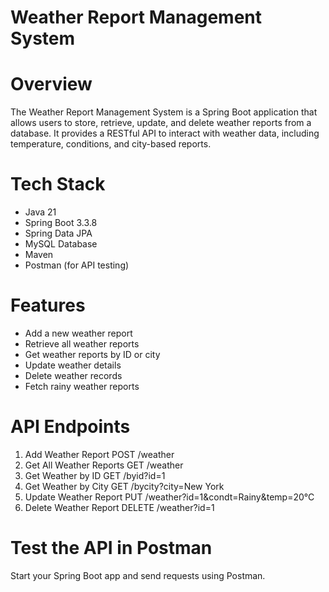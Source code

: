 # Weather Report Management System
#  Overview
The Weather Report Management System is a Spring Boot application that allows users to store, retrieve, update, and delete weather reports from a database. It provides a RESTful API to interact with weather data, including temperature, conditions, and city-based reports.

# Tech Stack
- Java 21
- Spring Boot 3.3.8
- Spring Data JPA
- MySQL Database
- Maven
- Postman (for API testing)
#  Features
- Add a new weather report
- Retrieve all weather reports
- Get weather reports by ID or city
- Update weather details
- Delete weather records
- Fetch rainy weather reports
# API Endpoints
 1. Add Weather Report
POST /weather
2. Get All Weather Reports
GET /weather
 3. Get Weather by ID
GET /byid?id=1
 4. Get Weather by City
GET /bycity?city=New York
 5. Update Weather Report
PUT /weather?id=1&condt=Rainy&temp=20°C
 6. Delete Weather Report
DELETE /weather?id=1

# Test the API in Postman
Start your Spring Boot app and send requests using Postman.

